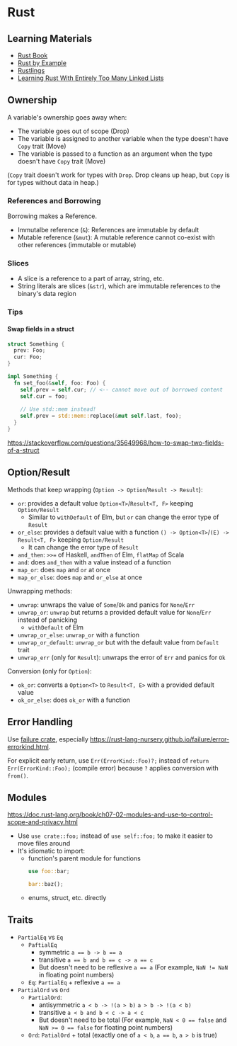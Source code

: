 # Rust

## Learning Materials

- [Rust Book](https://doc.rust-lang.org/book/)
- [Rust by Example](https://doc.rust-lang.org/rust-by-example/)
- [Rustlings](https://github.com/rust-lang/rustlings)
- [Learning Rust With Entirely Too Many Linked Lists](http://cglab.ca/~abeinges/blah/too-many-lists/book/README.html)

## Ownership

A variable's ownership goes away when:

- The variable goes out of scope (Drop)
- The variable is assigned to another variable when the type doesn't have `Copy` trait (Move)
- The variable is passed to a function as an argument when the type doesn't have `Copy` trait (Move)

(`Copy` trait doesn't work for types with `Drop`. Drop cleans up heap, but `Copy` is for types without data in heap.)

### References and Borrowing

Borrowing makes a Reference.

- Immutalbe reference (`&`): References are immutable by default
- Mutable reference (`&mut`): A mutable reference cannot co-exist with other references (immutable or mutable)

### Slices

- A slice is a reference to a part of array, string, etc.
- String literals are slices (`&str`), which are immutable references to the binary's data region

### Tips

#### Swap fields in a struct

```rs
struct Something {
  prev: Foo;
  cur: Foo;
}

impl Something {
  fn set_foo(&self, foo: Foo) {
    self.prev = self.cur; // <-- cannot move out of borrowed content
    self.cur = foo;
    
    // Use std::mem instead!
    self.prev = std::mem::replace(&mut self.last, foo);
  }
}
```

https://stackoverflow.com/questions/35649968/how-to-swap-two-fields-of-a-struct

## Option/Result

Methods that keep wrapping (`Option -> Option`/`Result -> Result`):

- `or`: provides a default value `Option<T>`/`Result<T, F>` keeping `Option/Result`
  - Similar to `withDefault` of Elm, but `or` can change the error type of `Result`
- `or_else`: provides a default value with a function `() -> Option<T>`/`(E) -> Result<T, F>` keeping `Option/Result`
  - It can change the error type of `Result`
- `and_then`: `>>=` of Haskell, `andThen` of Elm, `flatMap` of Scala
- `and`: does `and_then` with a value instead of a function
- `map_or`: does `map` and `or` at once
- `map_or_else`: does `map` and `or_else` at once

Unwrapping methods:

- `unwrap`: unwraps the value of `Some`/`Ok` and panics for `None`/`Err`
- `unwrap_or`: `unwrap` but returns a provided default value for `None`/`Err` instead of panicking
  - `withDefault` of Elm
- `unwrap_or_else`: `unwrap_or` with a function
- `unwrap_or_default`: `unwrap_or` but with the default value from `Default` trait
- `unwrap_err` (only for `Result`): unwraps the error of `Err` and panics for `Ok`

Conversion (only for `Option`):

- `ok_or`: converts a `Option<T>` to `Result<T, E>` with a provided default value
- `ok_or_else`: does `ok_or` with a function

## Error Handling

Use [failure crate](https://github.com/rust-lang-nursery/failure), especially https://rust-lang-nursery.github.io/failure/error-errorkind.html.

For explicit early return, use `Err(ErrorKind::Foo)?;` instead of `return Err(ErrorKind::Foo);` (compile error) because `?` applies conversion with `from()`.

## Modules

https://doc.rust-lang.org/book/ch07-02-modules-and-use-to-control-scope-and-privacy.html

- Use `use crate::foo;` instead of `use self::foo;` to make it easier to move files around
- It's idiomatic to import:
  - function's parent module for functions
    ```rs
    use foo::bar;
    
    bar::baz();
    ```
  - enums, struct, etc. directly

## Traits

- `PartialEq` vs `Eq`
  - `PaftialEq`
    - symmetric `a == b -> b == a`
    - transitive `a == b and b == c -> a == c`
    - But doesn't need to be reflexive `a == a` (For example, `NaN != NaN` in floating point numbers)
  - `Eq`: `PartialEq` + reflexive `a == a`
- `PartialOrd` vs `Ord`
  - `PartialOrd`:
    - antisymmetric `a < b -> !(a > b)` `a > b -> !(a < b)`
    - transitive `a < b and b < c -> a < c`
    - But doesn't need to be total (For example, `NaN < 0 == false` and `NaN >= 0 == false` for floating point numbers)
  - `Ord`: `PatialOrd` + total (exactly one of `a < b`, `a == b`, `a > b` is true)
